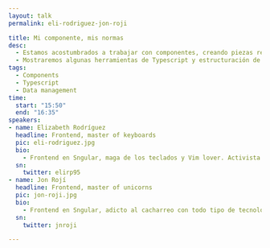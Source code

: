 ```yaml
---
layout: talk
permalink: eli-rodriguez-jon-roji

title: Mi componente, mis normas
desc:
  - Estamos acostumbrados a trabajar con componentes, creando piezas reutilizables de forma cómoda. El problema viene cuando un dev decide llamar a su propiedad name y otro username. En esta charla veremos cómo evitar este tipo de situaciones definiendo convenciones y modelos comunes que estén disponibles tanto para componentes como incluso para la parte back.
  - Mostraremos algunas herramientas de Typescript y estructuración de repositorios de componentes que solemos utilizar para mantener el control de nuestros componentes.
tags:
  - Components
  - Typescript
  - Data management
time:
  start: "15:50"
  end: "16:35"
speakers:
- name: Elizabeth Rodríguez
  headline: Frontend, master of keyboards
  pic: eli-rodriguez.jpg
  bio:
    - Frontend en Sngular, maga de los teclados y Vim lover. Activista LGTB.
  sn:
    twitter: elirp95
- name: Jon Rojí
  headline: Frontend, master of unicorns
  pic: jon-roji.jpg
  bio:
    - Frontend en Sngular, adicto al cacharreo con todo tipo de tecnologías y todo aquello que se programe. Fan de la formación bien hecha. Me gustan los unicornios.
  sn:
    twitter: jnroji

---
```

